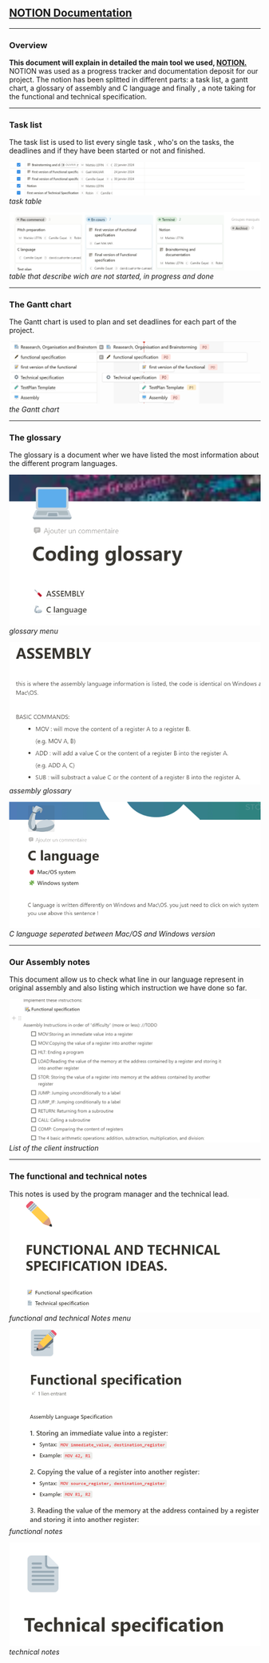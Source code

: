 <h2><u>NOTION Documentation</u></h2>

----------------------------------------------------------

<h3>Overview</h3>

<strong>This document will explain in detailed the main tool we used, <u>NOTION.</u></strong>
NOTION was used as a progress tracker and documentation deposit for our project. The notion has been splitted in different parts: 
a task list, a gantt chart, a glossary of assembly and C language and finally , a note taking for the functional and technical specification.

------------------------

<h3>Task list</h3>

The task list is used to list every single task , who's on the tasks, the deadlines and if they have been started or not and finished.

![Alt text](/documents/management//image/NOTION_tasklist1.png)
*task table*

![Alt text](/documents/management//image/NOTION_tasklist2.png)
*table that describe wich are not started, in progress and done*

------

<h3>The Gantt chart</h3>

The Gantt chart is used to plan and set deadlines for each part of the project.

![Alt text](/documents/management//image/NOTION_ganttchart.png)
*the Gantt chart*

-----

<h3>The glossary</h3>

The glossary is a document wher we have listed the most information about the different program languages.

![Alt text](/documents/management//image/NOTION_glossary1.png)
*glossary menu*

![Alt text](/documents/management//image/NOTION_glossary2.png)
*assembly glossary*

![Alt text](/documents/management//image/NOTION_glossary3.png)
*C language seperated between Mac/OS and Windows version*

----
<h3>Our Assembly notes</h3>

This document allow us to check what line in our language represent in original assembly and also listing which instruction we have done so far.

![Alt text](/documents/management//image/NOTION_assembly.png)
*List of the client instruction*

----

<h3>The functional and technical notes</h3>

This notes is used by the program manager and the technical lead.
![Alt text](/documents/management/image/NOTION_func&tech1.png)
*functional and technical Notes menu*

![Alt text](/documents/management/image/NOTION_func&tech2.png)
*functional notes*

![Alt text](/documents/management/image/NOTION_func&tech3.png)
*technical notes*

